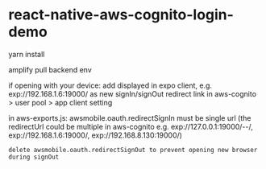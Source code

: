 # react-native-aws-cognito-login-demo

yarn install

amplify pull backend env

if opening with your device:
add <Lan IP> displayed in expo client, e.g. exp://192.168.1.6:19000/
as new signIn/signOut redirect link in aws-cognito > user pool > app client setting

in aws-exports.js:
    awsmobile.oauth.redirectSignIn must be single url
    (the redirectUrl could be multiple in aws-cognito e.g. exp://127.0.0.1:19000/--/, exp://192.168.1.6:19000/, exp://192.168.8.130:19000/)

    delete awsmobile.oauth.redirectSignOut to prevent opening new browser during signOut
